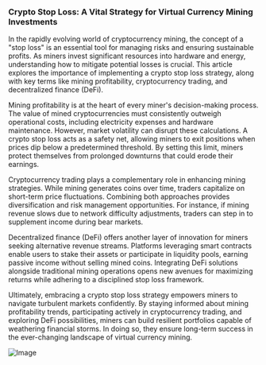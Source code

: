 ### Crypto Stop Loss: A Vital Strategy for Virtual Currency Mining Investments

In the rapidly evolving world of cryptocurrency mining, the concept of a "stop loss" is an essential tool for managing risks and ensuring sustainable profits. As miners invest significant resources into hardware and energy, understanding how to mitigate potential losses is crucial. This article explores the importance of implementing a crypto stop loss strategy, along with key terms like mining profitability, cryptocurrency trading, and decentralized finance (DeFi).

Mining profitability is at the heart of every miner's decision-making process. The value of mined cryptocurrencies must consistently outweigh operational costs, including electricity expenses and hardware maintenance. However, market volatility can disrupt these calculations. A crypto stop loss acts as a safety net, allowing miners to exit positions when prices dip below a predetermined threshold. By setting this limit, miners protect themselves from prolonged downturns that could erode their earnings.

Cryptocurrency trading plays a complementary role in enhancing mining strategies. While mining generates coins over time, traders capitalize on short-term price fluctuations. Combining both approaches provides diversification and risk management opportunities. For instance, if mining revenue slows due to network difficulty adjustments, traders can step in to supplement income during bear markets.

Decentralized finance (DeFi) offers another layer of innovation for miners seeking alternative revenue streams. Platforms leveraging smart contracts enable users to stake their assets or participate in liquidity pools, earning passive income without selling mined coins. Integrating DeFi solutions alongside traditional mining operations opens new avenues for maximizing returns while adhering to a disciplined stop loss framework.

Ultimately, embracing a crypto stop loss strategy empowers miners to navigate turbulent markets confidently. By staying informed about mining profitability trends, participating actively in cryptocurrency trading, and exploring DeFi possibilities, miners can build resilient portfolios capable of weathering financial storms. In doing so, they ensure long-term success in the ever-changing landscape of virtual currency mining.

![Image](https://github.com/user-attachments/assets/31692037-0104-4703-abd1-696b6a7dd41b)